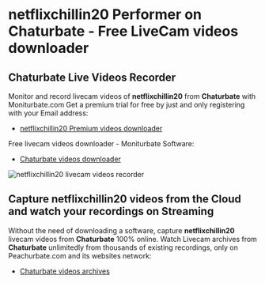 # netflixchillin20 Performer on Chaturbate - Free LiveCam videos downloader

## Chaturbate Live Videos Recorder

Monitor and record livecam videos of **netflixchillin20** from **Chaturbate** with Moniturbate.com
Get a premium trial for free by just and only registering with your Email address:
* [netflixchillin20 Premium videos downloader](https://moniturbate.com/request-demo-licence-key.html)

Free livecam videos downloader - Moniturbate Software:
* [Chaturbate videos downloader](https://moniturbate.com/moniturbate-download-software.html)

![netflixchillin20 livecam videos recorder](https://peachurnet.com/templates/moniturbate-software.png)


## Capture netflixchillin20 videos from the Cloud and watch your recordings on Streaming

Without the need of downloading a software, capture **netflixchillin20** livecam videos from **Chaturbate** 100% online.
Watch Livecam archives from **Chaturbate** unlimitedly from thousands of existing recordings, only on Peachurbate.com and its websites network:
* [Chaturbate videos archives](https://peachurnet.com/)